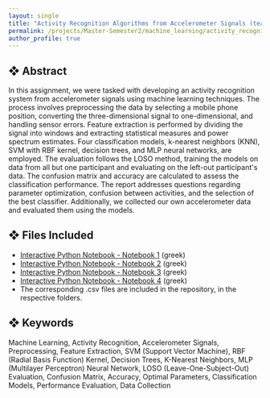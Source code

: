 ```yaml
---
layout: single
title: "Activity Recognition Algorithms from Accelerometer Signals (team project)"
permalink: /projects/Master-Semester2/machine_learning/activity_recognition/
author_profile: true
---
```


## ❖ Abstract

In this assignment, we were tasked with developing an activity recognition system from accelerometer signals using machine learning techniques. The process involves preprocessing the data by selecting a mobile phone position, converting the three-dimensional signal to one-dimensional, and handling sensor errors. Feature extraction is performed by dividing the signal into windows and extracting statistical measures and power spectrum estimates. Four classification models, k-nearest neighbors (KNN), SVM with RBF kernel, decision trees, and MLP neural networks, are employed. The evaluation follows the LOSO method, training the models on data from all but one participant and evaluating on the left-out participant's data. The confusion matrix and accuracy are calculated to assess the classification performance. The report addresses questions regarding parameter optimization, confusion between activities, and the selection of the best classifier. Additionally, we collected our own accelerometer data and evaluated them using the models.

## ❖ Files Included

- [Interactive Python Notebook - Notebook 1](https://github.com/florias-papadopoulos/florias-papadopoulos.github.io/tree/master/_pages/projects/Master-Semester2/machine_learning/1.%20Preprocessing%20and%20Feature%20Extraction/Notebook_1.ipynb) (greek)
- [Interactive Python Notebook - Notebook 2](https://github.com/florias-papadopoulos/florias-papadopoulos.github.io/tree/master/_pages/projects/Master-Semester2/machine_learning/2.%20All%20Trainings%20(Questions%201%2C%202%20and%203)/Notebook_2.ipynb) (greek)
- [Interactive Python Notebook - Notebook 3](https://github.com/florias-papadopoulos/florias-papadopoulos.github.io/tree/master/_pages/projects/Master-Semester2/machine_learning/3.%20Questions%204%20and%205/Notebook_3.ipynb) (greek)
- [Interactive Python Notebook - Notebook 4](https://github.com/florias-papadopoulos/florias-papadopoulos.github.io/tree/master/_pages/projects/Master-Semester2/machine_learning/4.%20Optional%20(Question%206)/Notebook_4.ipynb) (greek)
- The corresponding .csv files are included in the repository, in the respective folders. 

## ❖ Keywords

Machine Learning, Activity Recognition, Accelerometer Signals, Preprocessing, Feature Extraction, SVM (Support Vector Machine), RBF (Radial Basis Function) Kernel, Decision Trees, K-Nearest Neighbors, MLP (Multilayer Perceptron) Neural Network, LOSO (Leave-One-Subject-Out) Evaluation, Confusion Matrix, Accuracy, Optimal Parameters, Classification Models, Performance Evaluation, Data Collection
